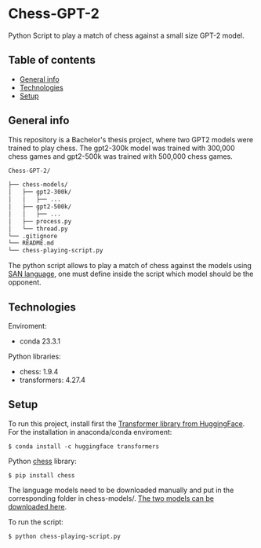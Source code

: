 # Chess-GPT-2
Python Script to play a match of chess against a small size GPT-2 model.

## Table of contents
* [General info](#general-info)
* [Technologies](#technologies)
* [Setup](#setup)

## General info
This repository is a Bachelor's thesis project, where two GPT2 models were trained to play chess. The gpt2-300k model was trained with 300,000 chess games and gpt2-500k was trained with 500,000 chess games.

```bash
Chess-GPT-2/

├── chess-models/
│   ├── gpt2-300k/
│   │   ├── ...
│   ├── gpt2-500k/
│   │   ├── ...
│   ├── process.py
│   └── thread.py
└── .gitignore
└── README.md
└── chess-playing-script.py
```

The python script allows to play a match of chess against the models using [SAN language](https://www.chess.com/terms/chess-notation), one must define inside the script which model should be the opponent. 

## Technologies
Enviroment:
* conda 23.3.1

Python libraries:
* chess: 1.9.4
* transformers: 4.27.4

## Setup
To run this project, install first the [Transformer library from HuggingFace](https://huggingface.co/docs/transformers/installation). For the installation in anaconda/conda enviroment:

```
$ conda install -c huggingface transformers
```
Python [chess](https://pypi.org/project/chess/) library:
```
$ pip install chess
```

The language models need to be downloaded manually and put in the corresponding folder in chess-models/. [The two models can be downloaded here](https://drive.google.com/drive/folders/196nsUkekz_vfrIOixC4UpstOga1Busws?usp=sharing).

To run the script:
```
$ python chess-playing-script.py
```


